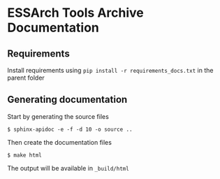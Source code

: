 # ESSArch Tools Archive Documentation

## Requirements
Install requirements using `pip install -r requirements_docs.txt` in the parent folder

## Generating documentation

Start by generating the source files

```
$ sphinx-apidoc -e -f -d 10 -o source ..
```

Then create the documentation files

```
$ make html
```

The output will be available in `_build/html`
